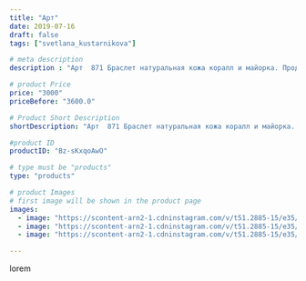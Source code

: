 ```yaml
---
title: "Арт"
date: 2019-07-16
draft: false
tags: ["svetlana_kustarnikova"]

# meta description
description : "Арт  871 Браслет натуральная кожа коралл и майорка. Продано"

# product Price
price: "3000"
priceBefore: "3600.0"

# Product Short Description
shortDescription: "Арт  871 Браслет натуральная кожа коралл и майорка. Продано"

#product ID
productID: "Bz-sKxqoAwO"

# type must be "products"
type: "products"

# product Images
# first image will be shown in the product page
images:
  - image: "https://scontent-arn2-1.cdninstagram.com/v/t51.2885-15/e35/s1080x1080/66121850_130084458227692_4524539649970592246_n.jpg?_nc_ht=scontent-arn2-1.cdninstagram.com&_nc_cat=104&_nc_ohc=m_73gm0o8eMAX_2EpbR&tp=1&oh=aeaadfd5bc5b805923b2224c4af6ada7&oe=606008B2&ig_cache_key=MjA4OTMwMTUyNDkxMzIyOTUxOQ%3D%3D.2"
  - image: "https://scontent-arn2-1.cdninstagram.com/v/t51.2885-15/e35/s1080x1080/65661417_223438135284678_730761862266125189_n.jpg?_nc_ht=scontent-arn2-1.cdninstagram.com&_nc_cat=106&_nc_ohc=tuODeUrCSGUAX_Vnt0K&tp=1&oh=2f07b12ed8b93d2dc43fc581dd65bffb&oe=605EFA94&ig_cache_key=MjA4OTMwMTUyNDkwNDkxNzUwMg%3D%3D.2"
  - image: "https://scontent-arn2-1.cdninstagram.com/v/t51.2885-15/e35/s1080x1080/66842539_132425807971838_8838837308028213153_n.jpg?_nc_ht=scontent-arn2-1.cdninstagram.com&_nc_cat=102&_nc_ohc=0L4q3R8dHk8AX8Sb_Lc&tp=1&oh=c18b6ef0534edb2f5783fd1d69c1b364&oe=605F3BFD&ig_cache_key=MjA4OTMwMTUyNDg5NjMxNTA3NQ%3D%3D.2"

---
```

lorem

